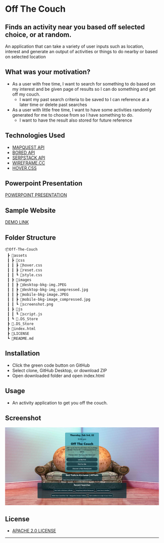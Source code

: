 # Off The Couch
## Finds an activity near you based off selected choice, or at random.
An application that can take a variety of user inputs such as location, interest and generate an output of activities or things to do nearby or based on selected location

## What was your motivation?
- As a user with free time, I want to search for something to do based on my interest and be given page of results so I can do something and get off my couch.
    - I want my past search criteria to be saved to I can reference at a later time or delete past searches
- As a user with little free time, I want to have some activities randomly generated for me to choose from so I have something to do.
    - I want to have the result also stored for future reference

## Technologies Used
- [MAPQUEST API](https://developer.mapquest.com/) 
- [BORED API](https://www.boredapi.com/documentation/) 
- [SERPSTACK API](https://serpstack.com/documentation/) 
- [WIREFRAME.CC](https://wireframe.cc/) 
- [HOVER.CSS](https://ianlunn.github.io/Hover/) 

## Powerpoint Presentation
[POWERPOINT PRESENTATION](https://docs.google.com/presentation/d/1bmLWY_ERgOwWdYbaw5DLyFqnMvfGh0wJu0KOiqWQCpw/edit?usp=sharing) 
## Sample Website
[DEMO LINK](https://MpAlfano.github.io/Off-the-couch-personal/) 
## Folder Structure
```
📦Off-The-Couch
 ┣ 📂assets
 ┃ ┣ 📂css
 ┃ ┃ ┣ 📜hover.css
 ┃ ┃ ┣ 📜reset.css
 ┃ ┃ ┗ 📜style.css
 ┃ ┣ 📂images
 ┃ ┃ ┣ 📜desktop-bkg-img.JPEG
 ┃ ┃ ┣ 📜desktop-bkg-img_compressed.jpg
 ┃ ┃ ┣ 📜mobile-bkg-image.JPEG
 ┃ ┃ ┣ 📜mobile-bkg-image_compressed.jpg
 ┃ ┃ ┗ 📜screenshot.png
 ┃ ┣ 📂js
 ┃ ┃ ┗ 📜script.js
 ┃ ┗ 📜.DS_Store
 ┣ 📜.DS_Store
 ┣ 📜index.html
 ┣ 📜LICENSE
 ┗ 📜README.md
 ```
## Installation
- Click the green code button on GitHub
- Select clone, GitHub Desktop, or download ZIP
- Open downloaded folder and open index.html
## Usage
- An activity application to get you off the couch.
## Screenshot
![Website full page screenshot](/assets/images/screenshot.png)


## License
- [APACHE 2.0 LICENSE](license)
---

